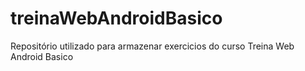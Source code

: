 # treinaWebAndroidBasico
Repositório utilizado para armazenar exercicios do curso Treina Web Android Basico
